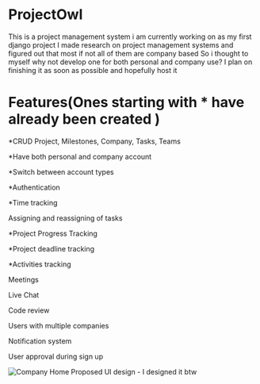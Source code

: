 # ProjectOwl

This is a project management system i am currently working on as my first django project
I made research on project management systems and figured out that most if not all of them are company based
So i thought to myself why not develop one for both personal and company use?
I plan on finishing it as soon as possible and hopefully host it

# Features(Ones starting with * have already been created )

*CRUD Project, Milestones, Company, Tasks, Teams

*Have both personal and company account

*Switch between account types

*Authentication

*Time tracking

Assigning and reassigning of tasks

*Project Progress Tracking

*Project deadline tracking

*Activities tracking

Meetings

Live Chat

Code review

Users with multiple companies

Notification system

User approval during sign up

![Company Home](https://user-images.githubusercontent.com/105548020/225363143-e61ea87e-3511-43b8-b9e3-d86e0e2a60f0.png)
Proposed UI design - I designed it btw
